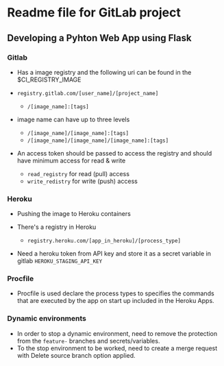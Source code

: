 # Readme file for GitLab project

## Developing a Pyhton Web App using Flask

### Gitlab

- Has a image registry and the following uri can be found in the $CI_REGISTRY_IMAGE

- `registry.gitlab.com/[user_name]/[project_name]`
    - `/[image_name]:[tags]`

- image name can have up to three levels
    - `/[image_name]/[image_name]:[tags]`
    - `/[image_name]/[image_name]/[image_name]:[tags]`

- An access token should be passed to access the registry and should have minimum access for read & write
    - `read_registry` for read (pull) access
    - `write_redistry` for write (push) access


### Heroku

- Pushing the image to Heroku containers

- There's a registry in Heroku
    - `registry.heroku.com/[app_in_heroku]/[process_type]`

- Need a heroku token from API key and store it as a secret variable in gitlab `HEROKU_STAGING_API_KEY`

### Procfile

- Procfile is used declare the process types to specifies the commands that are executed by the app on start up included in the Heroku Apps.


### Dynamic environments

- In order to stop a dynamic environment, need to remove the protection from the `feature-` branches and secrets/variables.
- To the stop environment to be worked, need to create a merge request with Delete source branch option applied.
